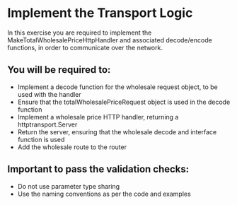 # Implement the Transport Logic

In this exercise you are required to implement the MakeTotalWholesalePriceHttpHandler and associated decode/encode functions, in order to communicate over the network.

## You will be required to:
* Implement a decode function for the wholesale request object, to be used with the handler
* Ensure that the totalWholesalePriceRequest object is used in the decode function
* Implement a wholesale price HTTP handler, returning a httptransport.Server
* Return the server, ensuring that the wholesale decode and interface function is used
* Add the wholesale route to the router

## Important to pass the validation checks:
* Do not use parameter type sharing
* Use the naming conventions as per the code and examples
